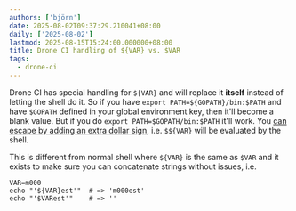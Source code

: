 ```yaml
---
authors: ['björn']
date: 2025-08-02T09:37:29.210041+08:00
daily: ['2025-08-02']
lastmod: 2025-08-15T15:24:00.000000+08:00
title: Drone CI handling of ${VAR} vs. $VAR
tags:
  - drone-ci
---
```

Drone CI has special handling for `${VAR}` and will replace it **itself** instead of letting the shell do it. So if you have `export PATH=${GOPATH}/bin:$PATH` and have `$GOPATH` defined in your global environment key, then it'll become a blank value. But if you do `export PATH=$GOPATH/bin:$PATH` it'll work. You [can escape by adding an extra dollar sign](https://laszlo.cloud/drone-environment-variables-three-tips#when-variables-resolve-to-empty-string), i.e. `$${VAR}` will be evaluated by the shell.

This is different from normal shell where `${VAR}` is the same as `$VAR` and it exists to make sure you can concatenate strings without issues, i.e.

```shell
VAR=m000
echo "'${VAR}est'"  # => 'm000est'
echo "'$VARest'"    # => ''
```
